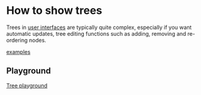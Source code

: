 # How to show trees

Trees in [user interfaces](def://) are typically quite complex, especially if you want
automatic updates, tree editing functions such as adding, removing and re-ordering nodes.

[examples](actualize://example-group?name=tree)

## Playground

[Tree playground](actualize://cookbook/tree/playground)